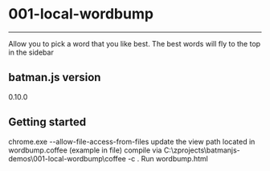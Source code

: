 # 001-local-wordbump #

---

Allow you to pick a word that you like best. The best words will fly to the top in the sidebar

## batman.js version ##
0.10.0

## Getting started ##
chrome.exe --allow-file-access-from-files
update the view path located in wordbump.coffee (example in file)
compile via C:\zprojects\batmanjs-demos\001-local-wordbump\coffee -c .
Run wordbump.html

